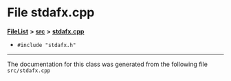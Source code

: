 

# File stdafx.cpp



[**FileList**](files.md) **>** [**src**](dir_68267d1309a1af8e8297ef4c3efbcdba.md) **>** [**stdafx.cpp**](stdafx_8cpp.md)





* `#include "stdafx.h"`


































































------------------------------
The documentation for this class was generated from the following file `src/stdafx.cpp`

